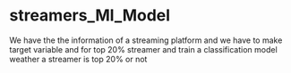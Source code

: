 # streamers_Ml_Model
We have the the information of a streaming platform and we have to make target variable and for top 20% streamer and train a classification model weather a streamer is top 20% or not 
